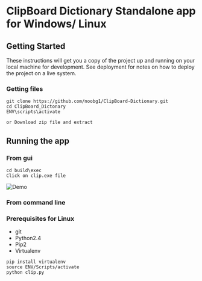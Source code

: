 # ClipBoard Dictionary Standalone app for Windows/ Linux

## Getting Started

These instructions will get you a copy of the project up and running on your local machine for development. See deployment for notes on how to deploy the project on a live system.


### Getting files

```
git clone https://github.com/noobg1/ClipBoard-Dictionary.git
cd ClipBoard_Dictonary
ENV\scripts\activate

or Download zip file and extract

```
## Running the app


### From gui
```
cd build\exec
Click on clip.exe file
```
![Demo](raw.gif?raw=true "Demo : Windows gui mode")

### From command line 

### Prerequisites for Linux

* git
* Python2.4
* Pip2
* Virtualenv

```
pip install virtualenv
source ENV/Scripts/activate
python clip.py


```